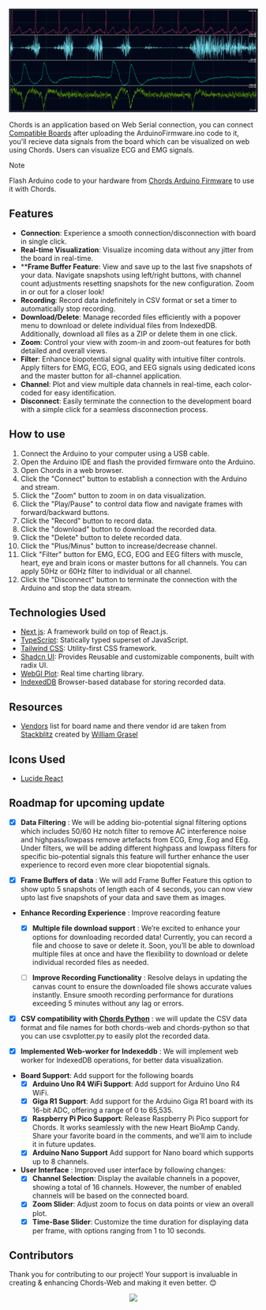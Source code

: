 ![Chords Default](public/assets/dark/HeroSignalsClean.png)


Chords is an application based on Web Serial connection, you can connect [Compatible Boards](https://github.com/upsidedownlabs/Chords-Arduino-Firmware) after uploading the ArduinoFirmware.ino code to it, you'll recieve data signals from the board which can be visualized on web using Chords. Users can visualize ECG and EMG signals.

> [!NOTE]
> Flash Arduino code to your hardware from [Chords Arduino Firmware](https://github.com/upsidedownlabs/Chords-Arduino-Firmware) to use it with Chords.

## Features

- **Connection**: Experience a smooth connection/disconnection with board in single click.
- **Real-time Visualization**: Visualize incoming data without any jitter from the board in real-time.
- ****Frame Buffer Feature**: View and save up to the last five snapshots of your data. Navigate snapshots using left/right buttons, with channel count adjustments resetting snapshots for the new configuration. Zoom in or out for a closer look!
- **Recording**: Record data indefinitely in CSV format or set a timer to automatically stop recording.
- **Download/Delete**: Manage recorded files efficiently with a popover menu to download or delete individual files from IndexedDB. Additionally, download all files as a ZIP or delete them in one click.
- **Zoom**: Control your view with zoom-in and zoom-out features for both detailed and overall views.
- **Filter**: Enhance biopotential signal quality with intuitive filter controls. Apply filters for EMG, ECG, EOG, and EEG signals using dedicated icons and the master button for all-channel application.
- **Channel**: Plot and view multiple data channels in real-time, each color-coded for easy identification.
- **Disconnect**: Easily terminate the connection to the development board with a simple click for a seamless disconnection process.

## How to use

1.  Connect the Arduino to your computer using a USB cable.
2.  Open the Arduino IDE and flash the provided firmware onto the Arduino.
3.  Open Chords in a web browser.
4.  Click the "Connect" button to establish a connection with the Arduino and stream.
5.  Click the "Zoom" button to zoom in on data visualization.
6.  Click the "Play/Pause" to control data flow and navigate frames with forward/backward buttons.
7.  Click the "Record" button to record data.
8.  Click the "download" button to download the recorded data.
9.  Click the "Delete" button to delete recorded data.
10. Click the "Plus/Minus" button to increase/decrease channel.
11. Click "Filter" button for EMG, ECG, EOG and EEG filters with muscle, heart, eye and brain icons or master buttons for all channels. You can apply 50Hz or 60Hz filter to individual or all channel.
12. Click the "Disconnect" button to terminate the connection with the Arduino and stop the data stream.

## Technologies Used

- [Next js](https://nextjs.org/): A framework build on top of React.js.
- [TypeScript](https://www.typescriptlang.org/): Statically typed superset of JavaScript.
- [Tailwind CSS](https://tailwindcss.com/): Utility-first CSS framework.
- [Shadcn UI](https://tailwindcss.com/): Provides Reusable and customizable components, built with radix UI.
- [WebGl Plot](https://webgl-plot.vercel.app/): Real time charting library.
- [IndexedDB](https://developer.mozilla.org/en-US/docs/Web/API/IndexedDB_API) Browser-based database for storing recorded data.

## Resources

- [Vendors](src/components/vendors.ts) list for board name and there vendor id are taken from [Stackblitz](https://stackblitz.com/edit/typescript-web-serial?file=vendors.ts) created by [William Grasel](https://github.com/willgm)

## Icons Used
- [Lucide React](https://lucide.dev/guide/packages/lucide-react)

## Roadmap for upcoming update

- [X] **Data Filtering** : We will be adding bio-potential signal filtering options which includes 50/60 Hz notch filter to remove AC interference noise and highpass/lowpass remove artefacts from ECG, Emg ,Eog and EEg. Under filters, we will be adding different highpass and lowpass filters for specific bio-potential signals this feature will further enhance the user experience to record even more clear biopotential signals.

- [X] **Frame Buffers of data** : We will add Frame Buffer Feature this option to show upto 5 snapshots of length each of 4 seconds, you can now view upto last five snapshots of your data and save them as images.

- **Enhance Recording Experience** : Improve reacording feature 
  - [X] **Multiple file download support** : We’re excited to enhance your options for downloading recorded data! Currently, you can record a file and choose to save or delete it. Soon, you’ll be able to download multiple files at once and have the flexibility to download or delete individual recorded files as needed.
  - [ ] **Improve Recording Functionality** : Resolve delays in updating the canvas count to ensure the downloaded file shows accurate values instantly. Ensure smooth recording performance for durations exceeding 5 minutes without any lag or errors.


- [X] **CSV compatibility with [Chords Python](https://github.com/upsidedownlabs/Chords-Python)** : we will update the CSV data format and file names for both chords-web and chords-python so that you can use csvplotter.py to easily plot the recorded data.
      
- [X] **Implemented Web-worker for Indexeddb** : We will implement web worker for IndexedDB operations, for better data visualization.
      
-  **Board Support**: Add support for the following boards
    - [X] **Arduino Uno R4 WiFi Support**: Add support for Arduino Uno R4 WiFi.
    - [X] **Giga R1 Support**: Add support for the Arduino Giga R1 board with its 16-bit ADC, offering a range of 0 to 65,535.
    - [X] **Raspberry Pi Pico Support**: Release Raspberry Pi Pico support for Chords. It works seamlessly with the new Heart BioAmp Candy. Share your favorite board in the comments, and we'll aim to include it in future updates.
    - [X] **Arduino Nano Support** Add support for Nano board which supports up to 8 channels.

- **User Interface** : Improved user interface by following changes:
    - [X] **Channel Selection**: Display the available channels in a popover, showing a total of 16 channels. However, the number of enabled channels will be based on the connected board.
    - [X] **Zoom Slider**: Adjust zoom to focus on data points or view an overall plot.
    - [X] **Time-Base Slider**: Customize the time duration for displaying data per frame, with options ranging from 1 to 10 seconds.

## Contributors

Thank you for contributing to our project! Your support is invaluable in creating & enhancing Chords-Web and making it even better. 😊

<center>
<a href="https://github.com/upsidedownlabs/Chords-Web/graphs/contributors">
  <img src="https://contrib.rocks/image?repo=upsidedownlabs/Chords-Web" />
</a>
</center>
